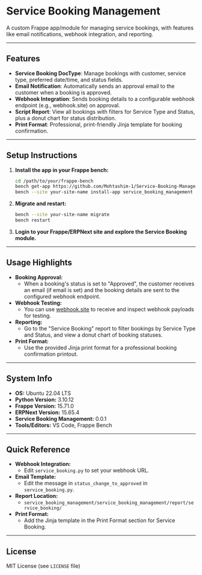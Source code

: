 # Service Booking Management

A custom Frappe app/module for managing service bookings, with features like email notifications, webhook integration, and reporting.

---

## Features

- **Service Booking DocType**: Manage bookings with customer, service type, preferred date/time, and status fields.
- **Email Notification**: Automatically sends an approval email to the customer when a booking is approved.
- **Webhook Integration**: Sends booking details to a configurable webhook endpoint (e.g., webhook.site) on approval.
- **Script Report**: View all bookings with filters for Service Type and Status, plus a donut chart for status distribution.
- **Print Format**: Professional, print-friendly Jinja template for booking confirmation.

---

## Setup Instructions


1. **Install the app in your Frappe bench:**
   ```sh
   cd /path/to/your/frappe-bench
   bench get-app https://github.com/Mohtashim-1/Service-Booking-Management.git
   bench --site your-site-name install-app service_booking_management
   ```

2. **Migrate and restart:**
   ```sh
   bench --site your-site-name migrate
   bench restart
   ```

3. **Login to your Frappe/ERPNext site and explore the Service Booking module.**

---

## Usage Highlights

- **Booking Approval:**
  - When a booking's status is set to "Approved", the customer receives an email (if email is set) and the booking details are sent to the configured webhook endpoint.
- **Webhook Testing:**
  - You can use [webhook.site](https://webhook.site/) to receive and inspect webhook payloads for testing.
- **Reporting:**
  - Go to the "Service Booking" report to filter bookings by Service Type and Status, and view a donut chart of booking statuses.
- **Print Format:**
  - Use the provided Jinja print format for a professional booking confirmation printout.

---

## System Info

- **OS:** Ubuntu 22.04 LTS
- **Python Version:** 3.10.12
- **Frappe Version:** 15.71.0
- **ERPNext Version:** 15.65.4
- **Service Booking Management:** 0.0.1
- **Tools/Editors:** VS Code, Frappe Bench

---

## Quick Reference

- **Webhook Integration:**
  - Edit `service_booking.py` to set your webhook URL.
- **Email Template:**
  - Edit the message in `status_change_to_approved` in `service_booking.py`.
- **Report Location:**
  - `service_booking_management/service_booking_management/report/service_booking/`
- **Print Format:**
  - Add the Jinja template in the Print Format section for Service Booking.

---

## License

MIT License (see `LICENSE` file)
